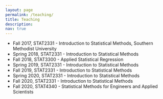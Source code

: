 ```yaml
---
layout: page
permalink: /teaching/
title: Teaching
description: 
nav: true
---
```


- Fall 2017, STAT2331 - Introduction to Statistical Methods, Southern Methodist University
- Spring 2018, STAT2331 - Introduction to Statistical Methods
- Fall 2018, STAT3300 - Applied Statistical Regression
- Spring 2019, STAT2331 - Introduction to Statistical Methods
- Fall 2019, STAT2331 - Introduction to Statistical Methods
- Spring 2020, STAT2331 - Introduction to Statistical Methods
- Fall 2020, STAT2331 - Introduction to Statistical Methods
- Fall 2020, STAT4340 - Statistical Methods for Engineers and Applied Scientists
